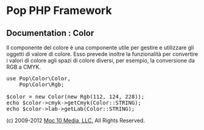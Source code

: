 Pop PHP Framework
=================

Documentation : Color
---------------------

Il componente del colore è una componente utile per gestire e utilizzare gli oggetti di valore di colore. Esso prevede inoltre la funzionalità per convertire i valori di colore agli spazi di colore diversi, per esempio, la conversione da RGB a CMYK.

<pre>
use Pop\Color\Color,
    Pop\Color\Rgb;

$color = new Color(new Rgb(112, 124, 228));
echo $color->cmyk->getCmyk(Color::STRING);
echo $color->lab->getLab(Color::STRING);
</pre>

(c) 2009-2012 [Moc 10 Media, LLC.](http://www.moc10media.com) All Rights Reserved.
